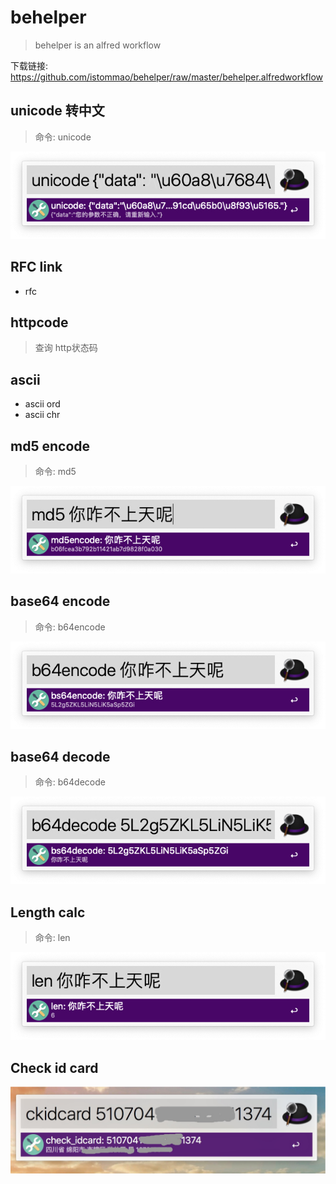 # behelper

> behelper is an alfred workflow

下载链接: https://github.com/istommao/behelper/raw/master/behelper.alfredworkflow

## unicode 转中文

> 命令: unicode

![unicode](images/unicode.jpg)

## RFC link

- rfc

## httpcode

> 查询 http状态码

## ascii

- ascii ord
- ascii chr


## md5 encode

> 命令: md5

![md5 encode](images/md5.jpg)

## base64 encode

> 命令: b64encode

![base64 encode](images/b64encode.jpg)


## base64 decode

> 命令: b64decode

![base64 decode](images/b64decode.jpg)

## Length calc

> 命令: len

![Length calc](images/len.jpg)

## Check id card
![Check idcard](images/ckidcarad.png)

